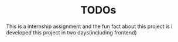 # <h1 align="center">TODOs</h1>

This is a internship assignment and the fun fact about this project is i developed this project in two days(including frontend)
